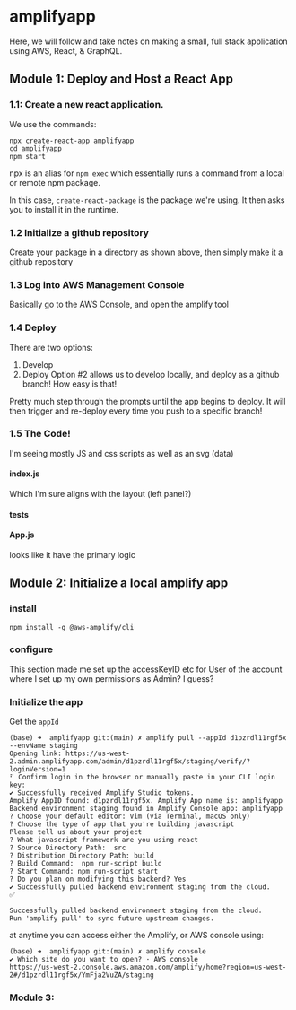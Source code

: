 

# amplifyapp

Here, we will follow and take notes on making a small, full stack application
using AWS, React, \& GraphQL.

## Module 1: Deploy and Host a React App

### 1.1: Create a new react application.

We use the commands:
```
npx create-react-app amplifyapp
cd amplifyapp
npm start
```
npx is an alias for `npm exec` which essentially runs a command
from a local or remote npm package.

In this case, `create-react-package` is the package we're using.
It then asks you to install it in the runtime.

### 1.2 Initialize a github repository

Create your package in a directory as shown above,
then simply make it a github repository

### 1.3 Log into AWS Management Console

Basically go to the AWS Console, and open the amplify tool

### 1.4 Deploy

There are two options:
1. Develop
2. Deploy
Option #2 allows us to develop locally, and deploy as a github branch!
How easy is that!

Pretty much step through the prompts until the app begins to deploy.
It will then trigger and re-deploy every time you push to a specific branch!

### 1.5 The Code!
I'm seeing mostly JS and css scripts as well as an svg (data)

#### index.js 
Which I'm sure aligns with the layout (left panel?)

#### tests 

#### App.js 
looks like it have the primary logic

## Module 2: Initialize a local amplify app

### install

```
npm install -g @aws-amplify/cli
```

### configure

This section made me set up the accessKeyID etc for User of the account 
where I set up my own permissions as Admin? I guess?

### Initialize the app

Get the `appId`

```
(base) ➜  amplifyapp git:(main) ✗ amplify pull --appId d1pzrdl11rgf5x --envName staging
Opening link: https://us-west-2.admin.amplifyapp.com/admin/d1pzrdl11rgf5x/staging/verify/?loginVersion=1
⠋ Confirm login in the browser or manually paste in your CLI login key:
✔ Successfully received Amplify Studio tokens.
Amplify AppID found: d1pzrdl11rgf5x. Amplify App name is: amplifyapp
Backend environment staging found in Amplify Console app: amplifyapp
? Choose your default editor: Vim (via Terminal, macOS only)
? Choose the type of app that you're building javascript
Please tell us about your project
? What javascript framework are you using react
? Source Directory Path:  src
? Distribution Directory Path: build
? Build Command:  npm run-script build
? Start Command: npm run-script start
? Do you plan on modifying this backend? Yes
✔ Successfully pulled backend environment staging from the cloud.
✅

Successfully pulled backend environment staging from the cloud.
Run 'amplify pull' to sync future upstream changes.
```

at anytime you can access either the Amplify, or AWS console using:
```
(base) ➜  amplifyapp git:(main) ✗ amplify console
✔ Which site do you want to open? · AWS console
https://us-west-2.console.aws.amazon.com/amplify/home?region=us-west-2#/d1pzrdl11rgf5x/YmFja2VuZA/staging
``` 

### Module 3: 

